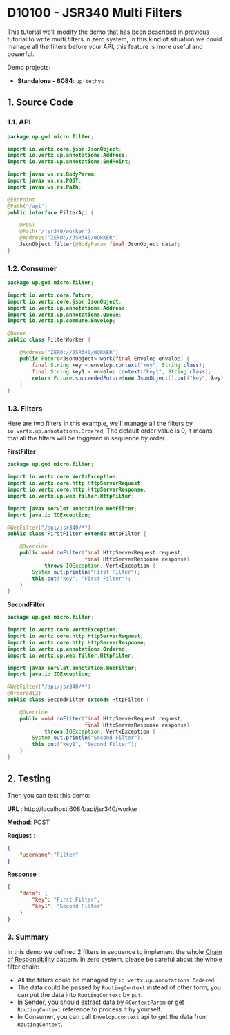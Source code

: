 # D10100 - JSR340 Multi Filters

This tutorial we'll modify the demo that has been described in previous tutorial to write multi filters in zero system, in this kind of situation we could manage all the filters before your API, this feature is more useful and powerful.

Demo projects:

* **Standalone - 6084**: `up-tethys`

## 1. Source Code

### 1.1. API

```java
package up.god.micro.filter;

import io.vertx.core.json.JsonObject;
import io.vertx.up.annotations.Address;
import io.vertx.up.annotations.EndPoint;

import javax.ws.rs.BodyParam;
import javax.ws.rs.POST;
import javax.ws.rs.Path;

@EndPoint
@Path("/api")
public interface FilterApi {

    @POST
    @Path("/jsr340/worker")
    @Address("ZERO://JSR340/WORKER")
    JsonObject filter(@BodyParam final JsonObject data);
}
```

### 1.2. Consumer

```java
package up.god.micro.filter;

import io.vertx.core.Future;
import io.vertx.core.json.JsonObject;
import io.vertx.up.annotations.Address;
import io.vertx.up.annotations.Queue;
import io.vertx.up.commune.Envelop;

@Queue
public class FilterWorker {

    @Address("ZERO://JSR340/WORKER")
    public Future<JsonObject> work(final Envelop envelop) {
        final String key = envelop.context("key", String.class);
        final String key1 = envelop.context("key1", String.class);
        return Future.succeededFuture(new JsonObject().put("key", key).put("key1", key1));
    }
}
```

### 1.3. Filters

Here are two filters in this example, we'll manage all the filters by `io.vertx.up.annotations.Ordered`, The default order value is 0, it means that all the filters will be triggered in sequence by order.

**FirstFilter**

```java
package up.god.micro.filter;

import io.vertx.core.VertxException;
import io.vertx.core.http.HttpServerRequest;
import io.vertx.core.http.HttpServerResponse;
import io.vertx.up.web.filter.HttpFilter;

import javax.servlet.annotation.WebFilter;
import java.io.IOException;

@WebFilter("/api/jsr340/*")
public class FirstFilter extends HttpFilter {

    @Override
    public void doFilter(final HttpServerRequest request,
                         final HttpServerResponse response)
            throws IOException, VertxException {
        System.out.println("First Filter");
        this.put("key", "First Filter");
    }
}
```

**SecondFilter**

```java
package up.god.micro.filter;

import io.vertx.core.VertxException;
import io.vertx.core.http.HttpServerRequest;
import io.vertx.core.http.HttpServerResponse;
import io.vertx.up.annotations.Ordered;
import io.vertx.up.web.filter.HttpFilter;

import javax.servlet.annotation.WebFilter;
import java.io.IOException;

@WebFilter("/api/jsr340/*")
@Ordered(2)
public class SecondFilter extends HttpFilter {

    @Override
    public void doFilter(final HttpServerRequest request,
                         final HttpServerResponse response)
            throws IOException, VertxException {
        System.out.println("Second Filter");
        this.put("key1", "Second Filter");
    }
}
```

## 2. Testing

Then you can test this demo:

**URL** : http://localhost:6084/api/jsr340/worker

**Method**: POST

**Request** :

```json
{
	"username":"Filter"
}
```

**Response** :

```json
{
    "data": {
        "key": "First Filter",
        "key1": "Second Filter"
    }
}
```

### 3. Summary

In this demo we defined 2 filters in sequence to implement the whole [Chain of Responsibility](https://en.wikipedia.org/wiki/Chain-of-responsibility_pattern) pattern. In zero system, please be careful about the whole filter chain:

* All the filters could be managed by `io.vertx.up.annotations.Ordered`.
* The data could be passed by `RoutingContext` instead of other form, you can put the data into `RoutingContext` by `put`.
* In Sender, you should extract data by `@ContextParam` or get `RoutingContext` reference to process it by yourself.
* In Consumer, you can call `Envelop.context` api to get the data from `RoutingContext`.





